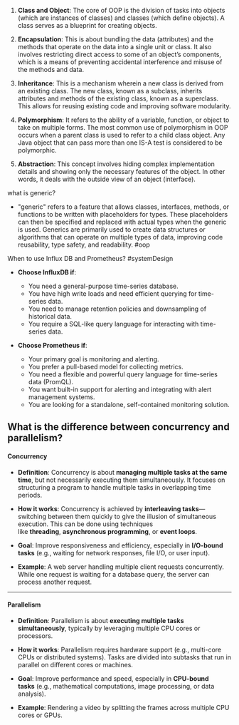 1. **Class and Object**: The core of OOP is the division of tasks into objects (which are instances of classes) and classes (which define objects). A class serves as a blueprint for creating objects.
    
2. **Encapsulation**: This is about bundling the data (attributes) and the methods that operate on the data into a single unit or class. It also involves restricting direct access to some of an object’s components, which is a means of preventing accidental interference and misuse of the methods and data.
    
3. **Inheritance**: This is a mechanism wherein a new class is derived from an existing class. The new class, known as a subclass, inherits attributes and methods of the existing class, known as a superclass. This allows for reusing existing code and improving software modularity.
    
4. **Polymorphism**: It refers to the ability of a variable, function, or object to take on multiple forms. The most common use of polymorphism in OOP occurs when a parent class is used to refer to a child class object. Any Java object that can pass more than one IS-A test is considered to be polymorphic.
    
5. **Abstraction**: This concept involves hiding complex implementation details and showing only the necessary features of the object. In other words, it deals with the outside view of an object (interface).

what is generic?
- "generic" refers to a feature that allows classes, interfaces, methods, or functions to be written with placeholders for types. These placeholders can then be specified and replaced with actual types when the generic is used. Generics are primarily used to create data structures or algorithms that can operate on multiple types of data, improving code reusability, type safety, and readability.
#oop

When to use Influx DB and Prometheus? #systemDesign
- **Choose InfluxDB if**:
    
    - You need a general-purpose time-series database.
    - You have high write loads and need efficient querying for time-series data.
    - You need to manage retention policies and downsampling of historical data.
    - You require a SQL-like query language for interacting with time-series data.
- **Choose Prometheus if**:
    
    - Your primary goal is monitoring and alerting.
    - You prefer a pull-based model for collecting metrics.
    - You need a flexible and powerful query language for time-series data (PromQL).
    - You want built-in support for alerting and integrating with alert management systems.
    - You are looking for a standalone, self-contained monitoring solution.

## What is the difference between concurrency and parallelism?
#### **Concurrency**

- **Definition**: Concurrency is about **managing multiple tasks at the same time**, but not necessarily executing them simultaneously. It focuses on structuring a program to handle multiple tasks in overlapping time periods.
    
- **How it works**: Concurrency is achieved by **interleaving tasks**—switching between them quickly to give the illusion of simultaneous execution. This can be done using techniques like **threading**, **asynchronous programming**, or **event loops**.
    
- **Goal**: Improve responsiveness and efficiency, especially in **I/O-bound tasks** (e.g., waiting for network responses, file I/O, or user input).
    
- **Example**: A web server handling multiple client requests concurrently. While one request is waiting for a database query, the server can process another request.
    

---

#### **Parallelism**

- **Definition**: Parallelism is about **executing multiple tasks simultaneously**, typically by leveraging multiple CPU cores or processors.
    
- **How it works**: Parallelism requires hardware support (e.g., multi-core CPUs or distributed systems). Tasks are divided into subtasks that run in parallel on different cores or machines.
    
- **Goal**: Improve performance and speed, especially in **CPU-bound tasks** (e.g., mathematical computations, image processing, or data analysis).
    
- **Example**: Rendering a video by splitting the frames across multiple CPU cores or GPUs.